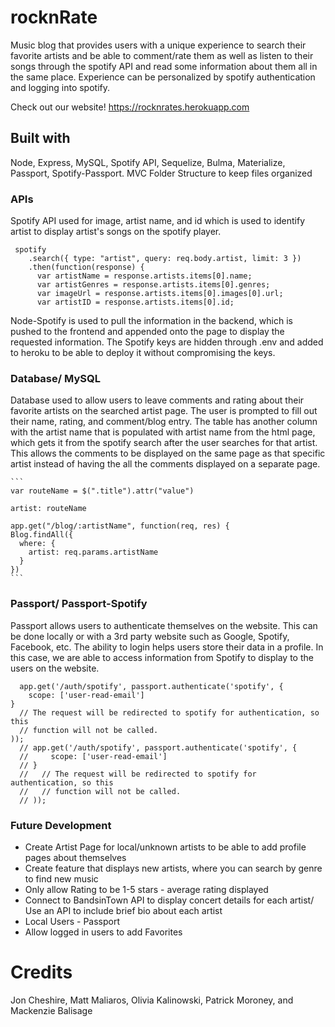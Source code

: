 # rocknRate

Music blog that provides users with a unique experience to search their favorite artists and be able to comment/rate them as well as listen to their songs through the spotify API and read some information about them all in the same place. Experience can be personalized by spotify authentication and logging into spotify.


Check out our website!
https://rocknrates.herokuapp.com


## Built with

Node, Express, MySQL, Spotify API, Sequelize, Bulma, Materialize, Passport, Spotify-Passport.
MVC Folder Structure to keep files organized


### APIs

Spotify API used for image, artist name, and id which is used to identify artist to display artist's songs on the spotify player. 
```
 spotify
    .search({ type: "artist", query: req.body.artist, limit: 3 })
    .then(function(response) {
      var artistName = response.artists.items[0].name;
      var artistGenres = response.artists.items[0].genres;
      var imageUrl = response.artists.items[0].images[0].url;
      var artistID = response.artists.items[0].id;
```

Node-Spotify is used to pull the information in the backend, which is pushed to the frontend and appended onto the page to display the requested information. 
The Spotify keys are hidden through .env and added to heroku to be able to deploy it without compromising the keys.

### Database/ MySQL

Database used to allow users to leave comments and rating about their favorite artists on the searched artist page.
The user is prompted to fill out their name, rating, and comment/blog entry. The table has another column with the artist name that is populated with artist name from the html page, which gets it from the spotify search after the user searches for that artist. This allows the comments to be displayed on the same page as that specific artist instead of having the all the comments displayed on a separate page.

	```
	var routeName = $(".title").attr("value")

	artist: routeName
	
	app.get("/blog/:artistName", function(req, res) {
    Blog.findAll({
      where: {
        artist: req.params.artistName
      }
    })
	```
### Passport/ Passport-Spotify

Passport allows users to authenticate themselves on the website.  This can be done locally or with a 3rd party website such as Google, Spotify, Facebook, etc.  The ability to login helps users store their data in a profile.  In this case, we are able to access information from Spotify to display to the users on the website.  

```
  app.get('/auth/spotify', passport.authenticate('spotify', {
    scope: ['user-read-email']
}
  // The request will be redirected to spotify for authentication, so this
  // function will not be called.
));
  // app.get('/auth/spotify', passport.authenticate('spotify', {
  //     scope: ['user-read-email']
  // }
  //   // The request will be redirected to spotify for authentication, so this
  //   // function will not be called.
  // ));
  ```


### Future Development
<ul>
<li>Create Artist Page for local/unknown artists to be able to add profile pages about themselves</li>
<li>Create feature that displays new artists, where you can search by genre to find new music</li>
<li>Only allow Rating to be 1-5 stars - average rating displayed</li>
<li>Connect to BandsinTown API to display concert details for each artist/ Use an API to include brief bio about each artist</li>
<li>Local Users - Passport</li>
<li>Allow logged in users to add Favorites</li>
</ul>


# Credits

Jon Cheshire, Matt Maliaros, Olivia Kalinowski, Patrick Moroney, and Mackenzie Balisage
